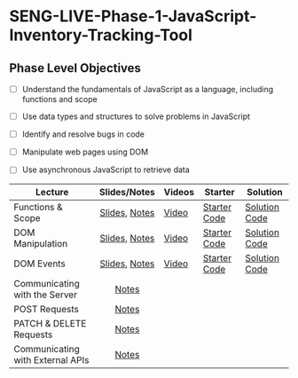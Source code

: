 # SENG-LIVE-Phase-1-JavaScript-Inventory-Tracking-Tool
## Phase Level Objectives
- [ ] Understand the fundamentals of JavaScript as a language, including functions and scope
- [ ] Use data types and structures to solve problems in JavaScript
- [ ] Identify and resolve bugs in code
- [ ] Manipulate web pages using DOM
- [ ] Use asynchronous JavaScript to retrieve data


| Lecture                          	| Slides/Notes 	| Videos 	| Starter 	| Solution 	|
|----------------------------------	|:-----:	|--------	|---------	|----------	|
| Functions & Scope                	|   [Slides](https://rawcdn.githack.com/learn-co-curriculum/SENG-LIVE-010923-Phase-1-JS/998dae2b14163af9880d40ebb6d18507b9836dd5/01_Functions_&_Scope/assets/export/index.html), [Notes](https://docs.google.com/document/d/1_O3dGUZbOfI2KYX08tC-n4sef2zxZEZFCoFOu358Ep4/edit#heading=h.d5oaq7ks4u08)   	|    [Video](https://vimeo.com/787729251)    	|     [Starter Code](https://github.com/learn-co-curriculum/SENG-LIVE-010923-Phase-1-JS/tree/main/01_Functions_%26_Scope)    	|     [Solution Code](https://github.com/learn-co-curriculum/SENG-LIVE-010923-Phase-1-JS/compare/01_solution?expand=1)     	|
| DOM Manipulation                 	|    [Slides](https://rawcdn.githack.com/learn-co-curriculum/SENG-LIVE-010923-Phase-1-JS/2655f90c9f7e0caeb372c448c06a9e9346adf966/02_DOM_Manipulation/assets/export/index.html), [Notes](https://docs.google.com/document/d/1_O3dGUZbOfI2KYX08tC-n4sef2zxZEZFCoFOu358Ep4/edit#heading=h.8ri6onkucacc)   	|    [Video](https://vimeo.com/788089078)    	|     [Starter Code](https://github.com/learn-co-curriculum/SENG-LIVE-010923-Phase-1-JS/tree/main/02_DOM_Manipulation)    	|     [Solution Code](https://github.com/learn-co-curriculum/SENG-LIVE-010923-Phase-1-JS/compare/02_solution?expand=1)     	|
| DOM Events                       	|    [Slides](https://raw.githack.com/learn-co-curriculum/SENG-LIVE-010923-Phase-1-JS/main/03_DOM_Events/assets/export/index.html), [Notes](https://docs.google.com/document/d/1_O3dGUZbOfI2KYX08tC-n4sef2zxZEZFCoFOu358Ep4/edit#heading=h.73eosy5rjnty)   	|    [Video](https://vimeo.com/788445087)    	|      [Starter Code](https://github.com/learn-co-curriculum/SENG-LIVE-010923-Phase-1-JS/tree/main/03_DOM_Events)   	|     [Solution Code](https://github.com/learn-co-curriculum/SENG-LIVE-010923-Phase-1-JS/compare/03_solution?expand=1)     	|
| Communicating with the Server    	|     [Notes](https://docs.google.com/document/d/1_O3dGUZbOfI2KYX08tC-n4sef2zxZEZFCoFOu358Ep4/edit#heading=h.p27zzwnkzvqd)  	|        	|         	|          	|
| POST Requests                    	|    [Notes](https://docs.google.com/document/d/1_O3dGUZbOfI2KYX08tC-n4sef2zxZEZFCoFOu358Ep4/edit#heading=h.46h3lncuuy9k)   	|        	|         	|          	|
| PATCH & DELETE Requests          	|     [Notes](https://docs.google.com/document/d/1_O3dGUZbOfI2KYX08tC-n4sef2zxZEZFCoFOu358Ep4/edit#heading=h.p1ulseiudtul)  	|        	|         	|          	|
| Communicating with External APIs 	|    [Notes](https://docs.google.com/document/d/1_O3dGUZbOfI2KYX08tC-n4sef2zxZEZFCoFOu358Ep4/edit#heading=h.77hixjtrcsyn)   	|        	|         	|          	|